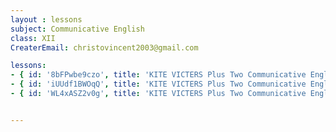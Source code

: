 ```yaml
--- 
layout : lessons 
subject: Communicative English
class: XII
CreaterEmail: christovincent2003@gmail.com

lessons:
- { id: '8bFPwbe9czo', title: 'KITE VICTERS Plus Two Communicative English Class 01 (First Bell-ഫസ്റ്റ് ബെല്‍)' }
- { id: 'iUUdf1BWOqQ', title: 'KITE VICTERS Plus Two Communicative English Class 02 (First Bell-ഫസ്റ്റ് ബെല്‍)' }
- { id: 'WL4xASZ2v0g', title: 'KITE VICTERS Plus Two Communicative English Class 03 (First Bell-ഫസ്റ്റ് ബെല്‍)' }


---
```

